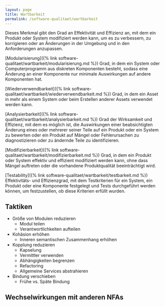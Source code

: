 ```yaml
---
layout: page
title: Wartbarkeit
permalink: /software-qualitaet/wartbarkeit
---
```


Dieses Merkmal gibt den Grad an Effektivität und Effizienz an, mit dem ein Produkt oder System modifiziert werden kann, um es zu verbessern, zu korrigieren oder an Änderungen in der Umgebung und in den Anforderungen anzupassen.

[Modularisierung]({% link software-qualitaet/wartbarkeit/modularisierung.md %})
Grad, in dem ein System oder Computerprogramm aus diskreten Komponenten besteht, sodass eine Änderung an einer Komponente nur minimale Auswirkungen auf andere Komponenten hat.

[Wiederverwendbarkeit]({% link software-qualitaet/wartbarkeit/wiederverwendbarkeit.md %})
Grad, in dem ein Asset in mehr als einem System oder beim Erstellen anderer Assets verwendet werden kann.

[Analysierbarkeit]({% link software-qualitaet/wartbarkeit/analysierbarkeit.md %})
Grad der Wirksamkeit und Effizienz, mit dem es möglich ist, die Auswirkungen einer beabsichtigten Änderung eines oder mehrerer seiner Teile auf ein Produkt oder ein System zu bewerten oder ein Produkt auf Mängel oder Fehlerursachen zu diagnostizieren oder zu ändernde Teile zu identifizieren.

[Modifizierbarkeit]({% link software-qualitaet/wartbarkeit/modifizierbarkeit.md %})
Grad, in dem ein Produkt oder System effektiv und effizient modifiziert werden kann, ohne dass Mängel auftreten oder die vorhandene Produktqualität beeinträchtigt wird.

[Testability]({% link software-qualitaet/wartbarkeit/testbarkeit.md %})
Effektivitäts- und Effizienzgrad, mit dem Testkriterien für ein System, ein Produkt oder eine Komponente festgelegt und Tests durchgeführt werden können, um festzustellen, ob diese Kriterien erfüllt wurden.

## Taktiken

* Größe von Modulen reduzieren
  * Modul teilen
  * Verantwortlichkeiten aufteilen
* Kohäsion erhöhen
  * Inneren semantischen Zusammenhang erhöhen
* Kopplung reduzieren
  * Kapselung
  * Vermittler verwenden
  * Abhängigkeiten begrenzen
  * Refactoring
  * Allgemeine Services abstrahieren
* Bindung verschieben
  * Frühe vs. Späte Bindung

## Wechselwirkungen mit anderen NFAs

